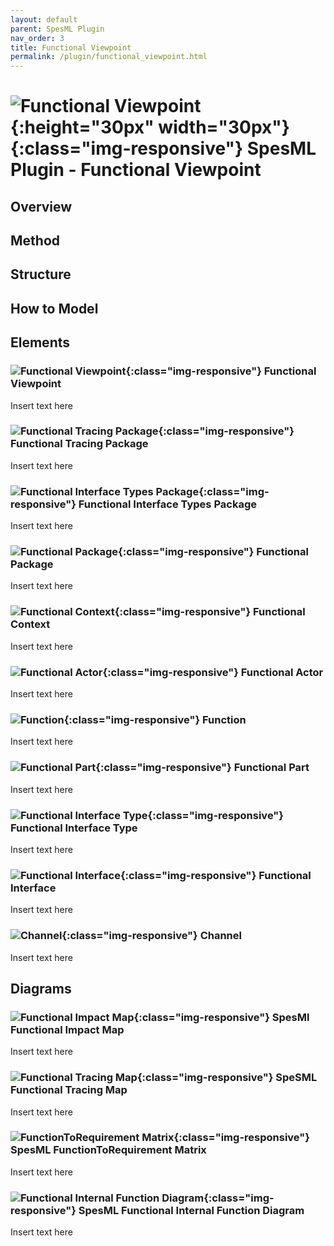 ```yaml
---
layout: default
parent: SpesML Plugin
nav_order: 3
title: Functional Viewpoint
permalink: /plugin/functional_viewpoint.html
---
```

# ![Functional Viewpoint](/spesml/plugin/images/functional_viewpoint/FunctionalViewpoint.png){:height="30px" width="30px"}{:class="img-responsive"} SpesML Plugin - Functional Viewpoint

## Overview

## Method

## Structure

## How to Model

## Elements

### ![Functional Viewpoint](/spesml/plugin/images/functional_viewpoint/FunctionalViewpoint.png){:class="img-responsive"} Functional Viewpoint
Insert text here

### ![Functional Tracing Package](/spesml/plugin/images/functional_viewpoint/FunctionalTracingPackage.png){:class="img-responsive"} Functional Tracing Package
Insert text here

### ![Functional Interface Types Package](/spesml/plugin/images/functional_viewpoint/FunctionalInterfaceTypesPackage.png){:class="img-responsive"} Functional Interface Types Package
Insert text here

### ![Functional Package](/spesml/plugin/images/functional_viewpoint/FunctionalPackage.png){:class="img-responsive"} Functional Package
Insert text here

### ![Functional Context](/spesml/plugin/images/functional_viewpoint/FunctionalContext.png){:class="img-responsive"} Functional Context
Insert text here

### ![Functional Actor](/spesml/plugin/images/functional_viewpoint/FunctionalActor.png){:class="img-responsive"} Functional Actor
Insert text here

### ![Function](/spesml/plugin/images/functional_viewpoint/Function.png){:class="img-responsive"} Function
Insert text here

### ![Functional Part](/spesml/plugin/images/functional_viewpoint/FunctionPart.png){:class="img-responsive"} Functional Part
Insert text here

### ![Functional Interface Type](/spesml/plugin/images/functional_viewpoint/FunctionalInterfaceType.png){:class="img-responsive"} Functional Interface Type
Insert text here

### ![Functional Interface](/spesml/plugin/images/functional_viewpoint/FunctionalInterface.png){:class="img-responsive"} Functional Interface
Insert text here

### ![Channel](/spesml/plugin/images/universal_interface_model/Channel.png){:class="img-responsive"} Channel
Insert text here

## Diagrams

### ![Functional Impact Map](/spesml/plugin/images/diagrams/map.png){:class="img-responsive"} SpesMl Functional Impact Map
Insert text here

### ![Functional Tracing Map](/spesml/plugin/images/diagrams/map.png){:class="img-responsive"} SpeSML Functional Tracing Map
Insert text here

### ![FunctionToRequirement Matrix](/spesml/plugin/images/diagrams/matrix.png){:class="img-responsive"} SpesML FunctionToRequirement Matrix
Insert text here

### ![Functional Internal Function Diagram](/spesml/plugin/images/diagrams/composite_structure.png){:class="img-responsive"} SpesML Functional Internal Function Diagram
Insert text here

